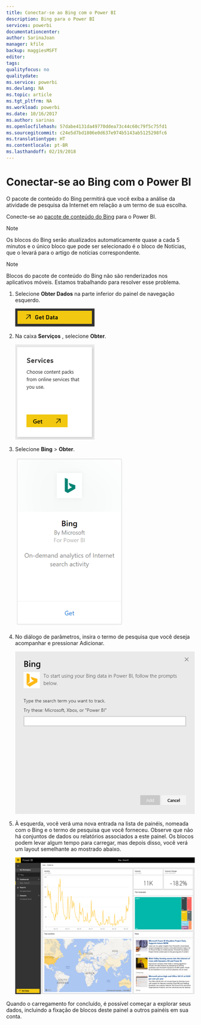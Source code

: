 ```yaml
---
title: Conectar-se ao Bing com o Power BI
description: Bing para o Power BI
services: powerbi
documentationcenter: 
author: SarinaJoan
manager: kfile
backup: maggiesMSFT
editor: 
tags: 
qualityfocus: no
qualitydate: 
ms.service: powerbi
ms.devlang: NA
ms.topic: article
ms.tgt_pltfrm: NA
ms.workload: powerbi
ms.date: 10/16/2017
ms.author: sarinas
ms.openlocfilehash: 57dabe4131da49770ddea73c44c60c79f5c75fd1
ms.sourcegitcommit: c24e5d7bd1806e0d637e974b5143ab5125298fc6
ms.translationtype: HT
ms.contentlocale: pt-BR
ms.lasthandoff: 02/19/2018
---
```

# <a name="connect-to-bing-with-power-bi"></a>Conectar-se ao Bing com o Power BI
O pacote de conteúdo do Bing permitirá que você exiba a análise da atividade de pesquisa da Internet em relação a um termo de sua escolha.

Conecte-se ao [pacote de conteúdo do Bing](https://app.powerbi.com/groups/me/getdata/services/bing) para o Power BI.

>[!NOTE]
>Os blocos do Bing serão atualizados automaticamente quase a cada 5 minutos e o único bloco que pode ser selecionado é o bloco de Notícias, que o levará para o artigo de notícias correspondente. 

>[!NOTE]
>Blocos do pacote de conteúdo do Bing não são renderizados nos aplicativos móveis. Estamos trabalhando para resolver esse problema.

1. Selecione **Obter Dados** na parte inferior do painel de navegação esquerdo.
   
    ![](media/service-connect-to-bing/getdata.png)
2. Na caixa **Serviços** , selecione **Obter**.
   
    ![](media/service-connect-to-bing/services.png)
3. Selecione **Bing** > **Obter**.
   
    ![](media/service-connect-to-bing/bing.png)
4. No diálogo de parâmetros, insira o termo de pesquisa que você deseja acompanhar e pressionar Adicionar.
   
    ![](media/service-connect-to-bing/params.png)    
5. À esquerda, você verá uma nova entrada na lista de painéis, nomeada com o Bing e o termo de pesquisa que você forneceu. Observe que não há conjuntos de dados ou relatórios associados a este painel. Os blocos podem levar algum tempo para carregar, mas depois disso, você verá um layout semelhante ao mostrado abaixo.
   
    ![](media/service-connect-to-bing/dashboard.png)

Quando o carregamento for concluído, é possível começar a explorar seus dados, incluindo a fixação de blocos deste painel a outros painéis em sua conta.

